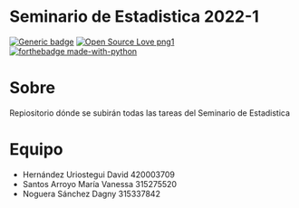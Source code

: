 # Seminario de Estadistica 2022-1
[![Generic badge](https://img.shields.io/badge/version-3.09.10-<COLOR>.svg)](https://shields.io/)
[![Open Source Love png1](https://badges.frapsoft.com/os/v1/open-source.png?v=103)](https://github.com/ellerbrock/open-source-badges/)
[![forthebadge made-with-python](https://forthebadge.com/images/badges/made-with-python.svg)](https://www.python.org/)  	

# Sobre
Repiositorio dónde se subirán todas las tareas del Seminario de Estadistica


# Equipo
- Hernández Uriostegui David 420003709
- Santos Arroyo María Vanessa 315275520 
- Noguera Sánchez Dagny 315337842

